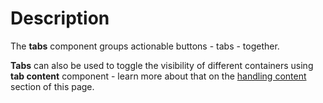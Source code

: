 # Description

The **tabs** component groups actionable buttons - tabs - together.

**Tabs** can also be used to toggle the visibility of different containers using **tab content** component - learn more about that on the [handling content](#handling-content) section of this page.
